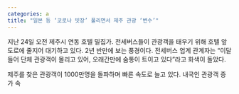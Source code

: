 ```yaml
---
categories: a
title: "일본 등 ‘코로나 빗장’ 풀리면서 제주 관광 ‘변수’"
---
```

  지난 24일 오전 제주시 연동 호텔 밀집가. 전세버스들이 관광객을 태우기 위해 호텔 앞 도로에 줄지어 대기하고 있다. 2년 반만에 보는 풍경이다. 전세버스 업계 관계자는 “이달 들어 단체 관광객이 몰리고 있어, 오래간만에 숨통이 트이고 있다”라고 화색이 돌았다.
 
제주를 찾은 관광객이 1000만명을 돌파하며 빠른 속도로 늘고 있다. 내국인 관광객 증가 속